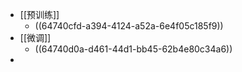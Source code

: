 - [[预训练]]
	- ((64740cfd-a394-4124-a52a-6e4f05c185f9))
- [[微调]]
	- ((64740d0a-d461-44d1-bb45-62b4e80c34a6))
-